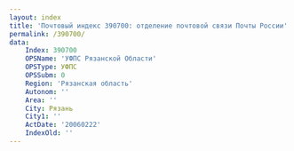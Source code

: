 ```yaml
---
layout: index
title: 'Почтовый индекс 390700: отделение почтовой связи Почты России'
permalink: /390700/
data:
    Index: 390700
    OPSName: 'УФПС Рязанской Области'
    OPSType: УФПС
    OPSSubm: 0
    Region: 'Рязанская область'
    Autonom: ''
    Area: ''
    City: Рязань
    City1: ''
    ActDate: '20060222'
    IndexOld: ''
---
```

